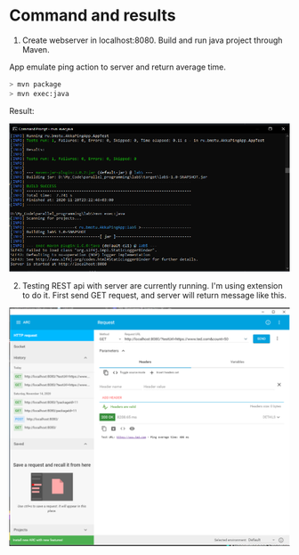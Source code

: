 # Command and results

1) Create webserver in localhost:8080. Build and run java project through Maven.

App emulate ping action to server and return average time.

```sh
> mvn package
> mvn exec:java
```

Result:

![alt text](https://github.com/datnguyen79198/parallel_programming/blob/main/lab5/cache/Capture1.PNG)

2) Testing REST api with server are currently running. I'm using extension to do it. First send GET request, and server will return message like this.

![alt text](https://github.com/datnguyen79198/parallel_programming/blob/main/lab5/cache/Capture2.PNG)

